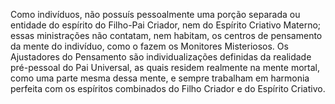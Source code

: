 ﻿Como indivíduos, não possuís pessoalmente uma porção separada ou entidade do espírito do Filho-Pai Criador, nem do Espírito Criativo Materno; essas ministrações não contatam, nem habitam, os centros de pensamento da mente do indivíduo, como o fazem os Monitores Misteriosos. Os Ajustadores do Pensamento são individualizações definidas da realidade pré-pessoal do Pai Universal, as quais residem realmente na mente mortal, como uma parte mesma dessa mente, e sempre trabalham em harmonia perfeita com os espíritos combinados do Filho Criador e do Espírito Criativo.
